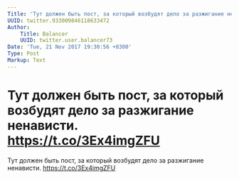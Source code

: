 ```yaml
---
Title: 'Тут должен быть пост, за который возбудят дело за разжигание ненависти. https://t.co/3Ex4imgZFU'
UUID: twitter.933009846118633472
Author:
    Title: Balancer
    UUID: twitter.user.balancer73
Date: 'Tue, 21 Nov 2017 19:30:56 +0300'
Type: Post
Markup: Text
---
```


# Тут должен быть пост, за который возбудят дело за разжигание ненависти. https://t.co/3Ex4imgZFU

Тут должен быть пост, за который возбудят дело за разжигание
ненависти. https://t.co/3Ex4imgZFU